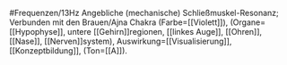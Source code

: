 #Frequenzen/13Hz
Angebliche (mechanische) Schließmuskel-Resonanz; Verbunden mit den Brauen/Ajna Chakra (Farbe=[[Violett]]), (Organe=[[Hypophyse]], untere [[Gehirn]]regionen, [[linkes Auge]], [[Ohren]], [[Nase]], [[Nerven]]system), Auswirkung=[[Visualisierung]], [[Konzeptbildung]], (Ton=[[A]]).